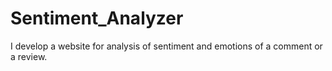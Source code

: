 # Sentiment_Analyzer
I develop a website for analysis of sentiment and emotions of a comment or a review.
